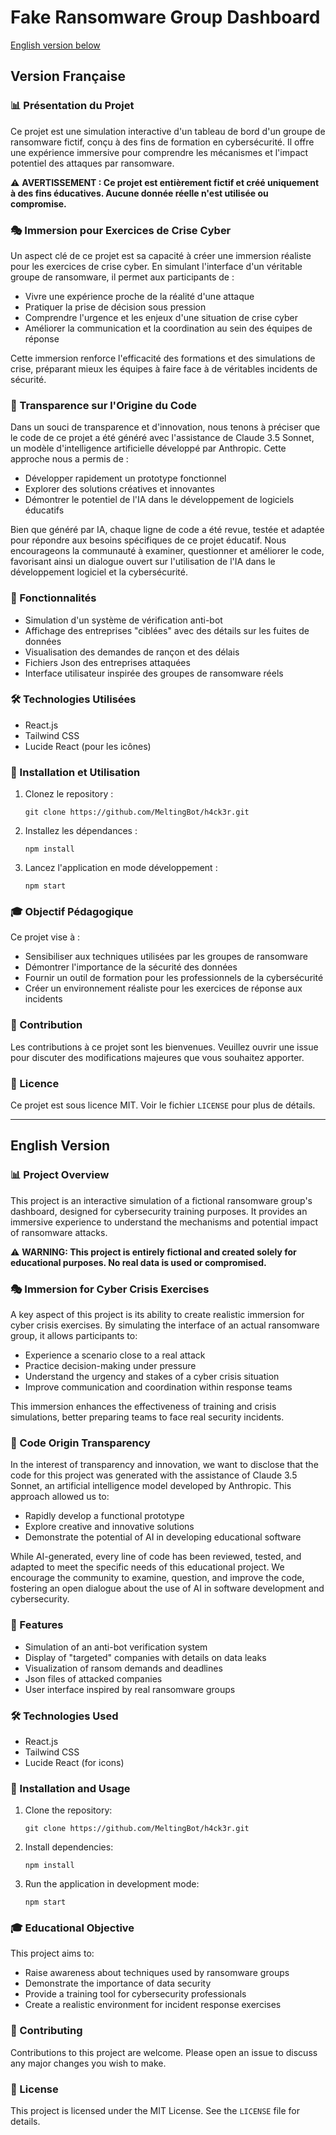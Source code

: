 # Fake Ransomware Group Dashboard

[English version below](#english-version)

## Version Française

### 📊 Présentation du Projet

Ce projet est une simulation interactive d'un tableau de bord d'un groupe de ransomware fictif, conçu à des fins de formation en cybersécurité. Il offre une expérience immersive pour comprendre les mécanismes et l'impact potentiel des attaques par ransomware.

⚠️ **AVERTISSEMENT : Ce projet est entièrement fictif et créé uniquement à des fins éducatives. Aucune donnée réelle n'est utilisée ou compromise.**

### 🎭 Immersion pour Exercices de Crise Cyber

Un aspect clé de ce projet est sa capacité à créer une immersion réaliste pour les exercices de crise cyber. En simulant l'interface d'un véritable groupe de ransomware, il permet aux participants de :

- Vivre une expérience proche de la réalité d'une attaque
- Pratiquer la prise de décision sous pression
- Comprendre l'urgence et les enjeux d'une situation de crise cyber
- Améliorer la communication et la coordination au sein des équipes de réponse

Cette immersion renforce l'efficacité des formations et des simulations de crise, préparant mieux les équipes à faire face à de véritables incidents de sécurité.

### 🤖 Transparence sur l'Origine du Code

Dans un souci de transparence et d'innovation, nous tenons à préciser que le code de ce projet a été généré avec l'assistance de Claude 3.5 Sonnet, un modèle d'intelligence artificielle développé par Anthropic. Cette approche nous a permis de :

- Développer rapidement un prototype fonctionnel
- Explorer des solutions créatives et innovantes
- Démontrer le potentiel de l'IA dans le développement de logiciels éducatifs

Bien que généré par IA, chaque ligne de code a été revue, testée et adaptée pour répondre aux besoins spécifiques de ce projet éducatif. Nous encourageons la communauté à examiner, questionner et améliorer le code, favorisant ainsi un dialogue ouvert sur l'utilisation de l'IA dans le développement logiciel et la cybersécurité.


### 🚀 Fonctionnalités

- Simulation d'un système de vérification anti-bot
- Affichage des entreprises "ciblées" avec des détails sur les fuites de données
- Visualisation des demandes de rançon et des délais
- Fichiers Json des entreprises attaquées
- Interface utilisateur inspirée des groupes de ransomware réels

### 🛠 Technologies Utilisées

- React.js
- Tailwind CSS
- Lucide React (pour les icônes)

### 🔧 Installation et Utilisation

1. Clonez le repository :
   ```
   git clone https://github.com/MeltingBot/h4ck3r.git
   ```
2. Installez les dépendances :
   ```
   npm install
   ```
3. Lancez l'application en mode développement :
   ```
   npm start
   ```

### 🎓 Objectif Pédagogique

Ce projet vise à :
- Sensibiliser aux techniques utilisées par les groupes de ransomware
- Démontrer l'importance de la sécurité des données
- Fournir un outil de formation pour les professionnels de la cybersécurité
- Créer un environnement réaliste pour les exercices de réponse aux incidents

### 🤝 Contribution

Les contributions à ce projet sont les bienvenues. Veuillez ouvrir une issue pour discuter des modifications majeures que vous souhaitez apporter.

### 📜 Licence

Ce projet est sous licence MIT. Voir le fichier `LICENSE` pour plus de détails.

---

## English Version

### 📊 Project Overview

This project is an interactive simulation of a fictional ransomware group's dashboard, designed for cybersecurity training purposes. It provides an immersive experience to understand the mechanisms and potential impact of ransomware attacks.

⚠️ **WARNING: This project is entirely fictional and created solely for educational purposes. No real data is used or compromised.**

### 🎭 Immersion for Cyber Crisis Exercises

A key aspect of this project is its ability to create realistic immersion for cyber crisis exercises. By simulating the interface of an actual ransomware group, it allows participants to:

- Experience a scenario close to a real attack
- Practice decision-making under pressure
- Understand the urgency and stakes of a cyber crisis situation
- Improve communication and coordination within response teams

This immersion enhances the effectiveness of training and crisis simulations, better preparing teams to face real security incidents.

### 🤖 Code Origin Transparency

In the interest of transparency and innovation, we want to disclose that the code for this project was generated with the assistance of Claude 3.5 Sonnet, an artificial intelligence model developed by Anthropic. This approach allowed us to:

- Rapidly develop a functional prototype
- Explore creative and innovative solutions
- Demonstrate the potential of AI in developing educational software

While AI-generated, every line of code has been reviewed, tested, and adapted to meet the specific needs of this educational project. We encourage the community to examine, question, and improve the code, fostering an open dialogue about the use of AI in software development and cybersecurity.


### 🚀 Features

- Simulation of an anti-bot verification system
- Display of "targeted" companies with details on data leaks
- Visualization of ransom demands and deadlines
- Json files of attacked companies
- User interface inspired by real ransomware groups

### 🛠 Technologies Used

- React.js
- Tailwind CSS
- Lucide React (for icons)

### 🔧 Installation and Usage

1. Clone the repository:
   ```
   git clone https://github.com/MeltingBot/h4ck3r.git
   ```
2. Install dependencies:
   ```
   npm install
   ```
3. Run the application in development mode:
   ```
   npm start
   ```

### 🎓 Educational Objective

This project aims to:
- Raise awareness about techniques used by ransomware groups
- Demonstrate the importance of data security
- Provide a training tool for cybersecurity professionals
- Create a realistic environment for incident response exercises

### 🤝 Contributing

Contributions to this project are welcome. Please open an issue to discuss any major changes you wish to make.

### 📜 License

This project is licensed under the MIT License. See the `LICENSE` file for details.